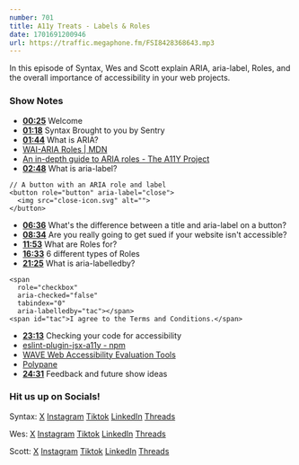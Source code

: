 ```yaml
---
number: 701
title: A11y Treats - Labels & Roles
date: 1701691200946
url: https://traffic.megaphone.fm/FSI8428368643.mp3
---
```


In this episode of Syntax, Wes and Scott explain ARIA, aria-label, Roles, and the overall importance of accessibility in your web projects.

### Show Notes

* **[00:25](#t=00:25)** Welcome
* **[01:18](#t=01:18)** Syntax Brought to you by Sentry
* **[01:44](#t=01:44)** What is ARIA?
* [WAI-ARIA Roles | MDN](https://developer.mozilla.org/en-US/docs/Web/Accessibility/ARIA/Roles)
* [An in-depth guide to ARIA roles - The A11Y Project](https://www.a11yproject.com/posts/an-indepth-guide-to-aria-roles/)
* **[02:48](#t=02:48)** What is aria-label?
```
// A button with an ARIA role and label
<button role="button" aria-label="close">
  <img src="close-icon.svg" alt="">
</button>
```
* **[06:36](#t=06:36)** What's the difference between a title and aria-label on a button?
* **[08:34](#t=08:34)** Are you really going to get sued if your website isn't accessible?
* **[11:53](#t=11:53)** What are Roles for?
* **[16:33](#t=16:33)** 6 different types of Roles
* **[21:25](#t=21:25)** What is aria-labelledby?
```
<span
  role="checkbox"
  aria-checked="false"
  tabindex="0"
  aria-labelledby="tac"></span>
<span id="tac">I agree to the Terms and Conditions.</span>
```
* **[23:13](#t=23:13)** Checking your code for accessibility
* [eslint-plugin-jsx-a11y - npm](https://www.npmjs.com/package/eslint-plugin-jsx-a11y)
* [WAVE Web Accessibility Evaluation Tools](https://wave.webaim.org/)
* [Polypane](https://polypane.app/)
* **[24:31](#t=24:31)** Feedback and future show ideas

### Hit us up on Socials!

Syntax: [X](https://twitter.com/syntaxfm) [Instagram](https://www.instagram.com/syntax_fm/) [Tiktok](https://www.tiktok.com/@syntaxfm) [LinkedIn](https://www.linkedin.com/company/96077407/admin/feed/posts/) [Threads](https://www.threads.net/@syntax_fm)

Wes: [X](https://twitter.com/wesbos) [Instagram](https://www.instagram.com/wesbos/) [Tiktok](https://www.tiktok.com/@wesbos) [LinkedIn](https://www.linkedin.com/in/wesbos/) [Threads](https://www.threads.net/@wesbos)

Scott: [X](https://twitter.com/stolinski) [Instagram](https://www.instagram.com/stolinski/) [Tiktok](https://www.tiktok.com/@stolinski) [LinkedIn](https://www.linkedin.com/in/stolinski/) [Threads](https://www.threads.net/@stolinski)